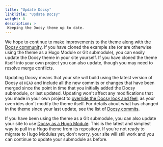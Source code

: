 ```yaml
---
title: "Update Docsy"
linkTitle: "Update Docsy"
weight: 8
description: >
 Keeping the Docsy theme up to date.
---
```


We hope to continue to make improvements to the theme [along with the Docsy community](/docs/contribution-guidelines/).
If you have cloned the example site (or are otherwise using the theme as a Hugo Module or Git submodule), you can easily update the Docsy theme in your site yourself. If you have cloned the theme itself into your own project you can also update, though you may need to resolve merge conflicts.

Updating Docsy means that your site will build using the latest version of Docsy at `HEAD` and include
all the new commits or changes that have been merged since the point in time that you initially added the Docsy
submodule, or last updated. Updating won't affect any modifications that you made in your own project to
[override the Docsy look and feel](/docs/adding-content/lookandfeel/), as your overrides
don't modify the theme itself. For details about what has changed in the theme since your last update, see the list of
[Docsy commits](https://github.com/defenseunicorns/defense-unicorns-hugo-them/commits/main).

If you have been using the theme as a Git submodule, you can also update your site to use [Docsy as a Hugo Module](/docs/get-started/docsy-as-module/). This is the latest and simplest way to pull in a Hugo theme from its repository. If you're not ready to migrate to Hugo Modules yet, don't worry, your site will still work and you can continue to update your submodule as before.

